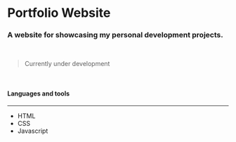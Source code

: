 # Portfolio Website
### A website for showcasing my personal development projects.  
<br/>

<!-- ![Insert Image Link Here]() -->

> Currently under development 

<br/>

#### Languages and tools 
---

* HTML
* CSS
* Javascript

